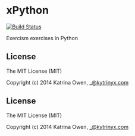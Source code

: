 # xPython

[![Build Status](https://travis-ci.org/exercism/xpython.png?branch=master)](https://travis-ci.org/exercism/xpython)

Exercism exercises in Python

## License

The MIT License (MIT)

Copyright (c) 2014 Katrina Owen, _@kytrinyx.com
## License
The MIT License (MIT)

Copyright (c) 2014 Katrina Owen, _@kytrinyx.com
